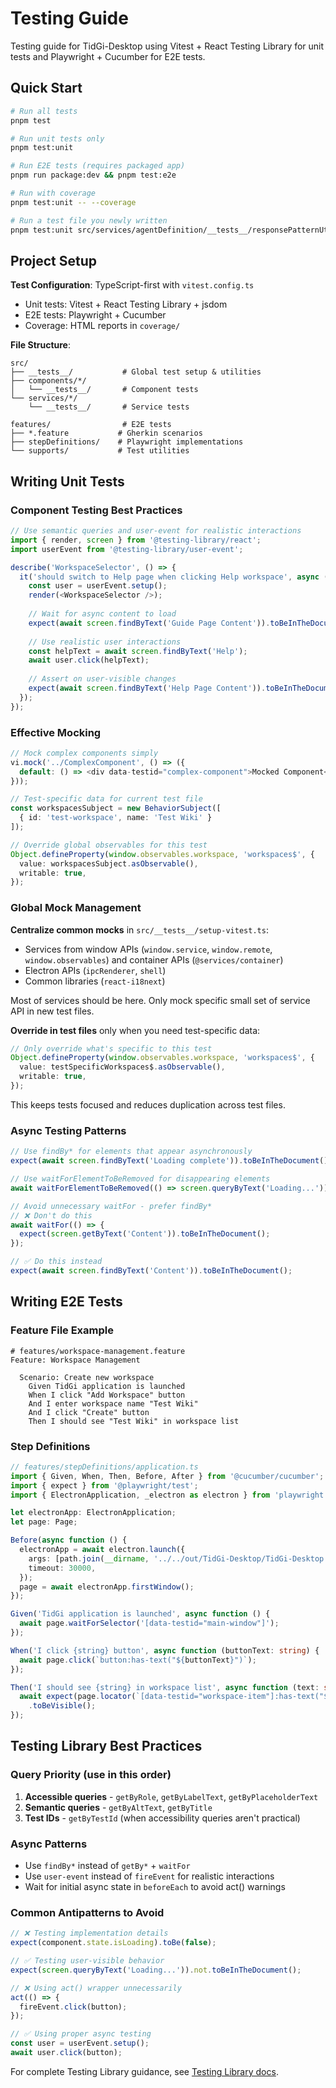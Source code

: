 # Testing Guide

Testing guide for TidGi-Desktop using Vitest + React Testing Library for unit tests and Playwright + Cucumber for E2E tests.

## Quick Start

```bash
# Run all tests
pnpm test

# Run unit tests only
pnpm test:unit

# Run E2E tests (requires packaged app)
pnpm run package:dev && pnpm test:e2e

# Run with coverage
pnpm test:unit -- --coverage

# Run a test file you newly written
pnpm test:unit src/services/agentDefinition/__tests__/responsePatternUtility.test.ts
```

## Project Setup

**Test Configuration**: TypeScript-first with `vitest.config.ts`

- Unit tests: Vitest + React Testing Library + jsdom
- E2E tests: Playwright + Cucumber
- Coverage: HTML reports in `coverage/`

**File Structure**:

```tree
src/
├── __tests__/           # Global test setup & utilities
├── components/*/
│   └── __tests__/       # Component tests
└── services/*/
    └── __tests__/       # Service tests

features/                # E2E tests
├── *.feature           # Gherkin scenarios
├── stepDefinitions/    # Playwright implementations
└── supports/           # Test utilities
```

## Writing Unit Tests

### Component Testing Best Practices

```typescript
// Use semantic queries and user-event for realistic interactions
import { render, screen } from '@testing-library/react';
import userEvent from '@testing-library/user-event';

describe('WorkspaceSelector', () => {
  it('should switch to Help page when clicking Help workspace', async () => {
    const user = userEvent.setup();
    render(<WorkspaceSelector />);
    
    // Wait for async content to load
    expect(await screen.findByText('Guide Page Content')).toBeInTheDocument();
    
    // Use realistic user interactions
    const helpText = await screen.findByText('Help');
    await user.click(helpText);
    
    // Assert on user-visible changes
    expect(await screen.findByText('Help Page Content')).toBeInTheDocument();
  });
});
```

### Effective Mocking

```typescript
// Mock complex components simply
vi.mock('../ComplexComponent', () => ({
  default: () => <div data-testid="complex-component">Mocked Component</div>,
}));

// Test-specific data for current test file
const workspacesSubject = new BehaviorSubject([
  { id: 'test-workspace', name: 'Test Wiki' }
]);

// Override global observables for this test
Object.defineProperty(window.observables.workspace, 'workspaces$', {
  value: workspacesSubject.asObservable(),
  writable: true,
});
```

### Global Mock Management

**Centralize common mocks** in `src/__tests__/setup-vitest.ts`:

- Services from window APIs (`window.service`, `window.remote`, `window.observables`) and container APIs (`@services/container`)
- Electron APIs (`ipcRenderer`, `shell`)
- Common libraries (`react-i18next`)

Most of services should be here. Only mock specific small set of service API in new test files.

**Override in test files** only when you need test-specific data:

```typescript
// Only override what's specific to this test
Object.defineProperty(window.observables.workspace, 'workspaces$', {
  value: testSpecificWorkspaces$.asObservable(),
  writable: true,
});
```

This keeps tests focused and reduces duplication across test files.

### Async Testing Patterns

```typescript
// Use findBy* for elements that appear asynchronously
expect(await screen.findByText('Loading complete')).toBeInTheDocument();

// Use waitForElementToBeRemoved for disappearing elements
await waitForElementToBeRemoved(() => screen.queryByText('Loading...'));

// Avoid unnecessary waitFor - prefer findBy*
// ❌ Don't do this
await waitFor(() => {
  expect(screen.getByText('Content')).toBeInTheDocument();
});

// ✅ Do this instead
expect(await screen.findByText('Content')).toBeInTheDocument();
```

## Writing E2E Tests

### Feature File Example

```gherkin
# features/workspace-management.feature
Feature: Workspace Management
  
  Scenario: Create new workspace
    Given TidGi application is launched
    When I click "Add Workspace" button
    And I enter workspace name "Test Wiki"
    And I click "Create" button
    Then I should see "Test Wiki" in workspace list
```

### Step Definitions

```typescript
// features/stepDefinitions/application.ts
import { Given, When, Then, Before, After } from '@cucumber/cucumber';
import { expect } from '@playwright/test';
import { ElectronApplication, _electron as electron } from 'playwright';

let electronApp: ElectronApplication;
let page: Page;

Before(async function () {
  electronApp = await electron.launch({
    args: [path.join(__dirname, '../../out/TidGi-Desktop/TidGi-Desktop.exe')],
    timeout: 30000,
  });
  page = await electronApp.firstWindow();
});

Given('TidGi application is launched', async function () {
  await page.waitForSelector('[data-testid="main-window"]');
});

When('I click {string} button', async function (buttonText: string) {
  await page.click(`button:has-text("${buttonText}")`);
});

Then('I should see {string} in workspace list', async function (text: string) {
  await expect(page.locator(`[data-testid="workspace-item"]:has-text("${text}")`))
    .toBeVisible();
});
```

## Testing Library Best Practices

### Query Priority (use in this order)

1. **Accessible queries** - `getByRole`, `getByLabelText`, `getByPlaceholderText`
2. **Semantic queries** - `getByAltText`, `getByTitle`
3. **Test IDs** - `getByTestId` (when accessibility queries aren't practical)

### Async Patterns

- Use `findBy*` instead of `getBy*` + `waitFor`
- Use `user-event` instead of `fireEvent` for realistic interactions
- Wait for initial async state in `beforeEach` to avoid act() warnings

### Common Antipatterns to Avoid

```typescript
// ❌ Testing implementation details
expect(component.state.isLoading).toBe(false);

// ✅ Testing user-visible behavior  
expect(screen.queryByText('Loading...')).not.toBeInTheDocument();

// ❌ Using act() wrapper unnecessarily
act(() => {
  fireEvent.click(button);
});

// ✅ Using proper async testing
const user = userEvent.setup();
await user.click(button);
```

For complete Testing Library guidance, see [Testing Library docs](https://testing-library.com/docs/queries/about).
